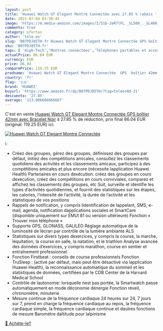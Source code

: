 ```yaml
---
layout: post
title: 'Huawei Watch GT Elegant Montre Connectée avec 27.85 % rabais '
date: 2021-07-04 03:30:45
image: 'https://m.media-amazon.com/images/I/51b-2eR7lFL._SL500_._SL400_.jpg'
comments: true
category: ofertas
author: 'tole.es'
slug: 'B07PDJ85TH-fr Huawei Watch GT Elegant Montre Connectée GPS boîtier 42mm...'
sku: 'B07PDJ85TH-fr'
tags: [ 'High-Tech','Montres connectées','Téléphones portables et accessoires','huawei', ]
actualPrice: 86.04 EUR
currency: EUR
price: 86.04
comparePrice: 119.25 EUR
prodname: 'Huawei Watch GT Elegant Montre Connectée  GPS  boîtier 42mm  avec Bracelet Noir'
country: 'fr'
flag: '🇫🇷'
brand: 'HUAWEI'
buyurl: 'https://www.amazon.fr/dp/B07PDJ85TH/?tag=tolees0d-21'
descuento: '27.85'
average: '113.806666666667'
---
```


C'est en vente [Huawei Watch GT Elegant Montre Connectée  GPS  boîtier 42mm  avec Bracelet Noir](https://www.amazon.fr/dp/B07PDJ85TH/?tag=tolees0d-21)  à  27.85 % de réduction, prix final  86.04 EUR (original: 119.25 EUR) ici:

[![Huawei Watch GT Elegant Montre Connectée](https://m.media-amazon.com/images/I/51b-2eR7lFL._SL500_._SL400_.jpg)](https://www.amazon.fr/dp/B07PDJ85TH/?tag=tolees0d-21)

ℹ️:

- Créez des groupes, gérez des groupes, définissez des groupes par défaut, initiez des compétitions amicales, consultez les classements quotidiens des activités et les classements amicaux, participez à des compétitions amicales et plus encore (nécessite lapplication Huawei Health) Partenaires en cours dexécution: créez des groupes en cours dexécution, créez des compétitions en cours conviviales, comparez et affichez les classements des groupes, etc Suit, surveille et identifie les types d’activités quotidiennes, et fournit des statistiques sur les étapes, les calories, l’intensité de l’activité, la durée de l’activité et les statistiques de vos positions
- Rappels de notification, y compris lidentification de lappelant, SMS, e-mail, agenda, notification dapplications sociales et SmartCare (disponible uniquement sur EMUI 81 ou version ultérieure) Fonction « Trouver mon téléphone »
- Supporte GPS, GLONASS, GALILEO Réglage automatique de la luminosité de lécran par contrôle de la lumière ambiante ALS
- Statistiques sur divers types dexercices, y compris la course, la marche, léquitation, la course en salle, la natation, et le triathlon Analyse avancée des données d’exercices, y compris marathon, course en sentier et entraînement professionnel
- Fonction Firstbeat : conseils de course professionnels Fonction TruSleep : (activé par défaut, mais peut être désactivé via lapplication Huawei Health), la reconnaissance automatique du sommeil et les statistiques de données, certifiées par le CDB Center de la Harvard Medical School
- Contrôle de lautonomie: lorsquelle nest pas portée, la Smartwatch passe automatiquement en mode déconomie dénergie Fonction réveil, chronomètre, minuterie
- Mesure continue de la fréquence cardiaque 24 heures sur 24, 7 jours sur 7, prend en charge la fréquence cardiaque au repos, la fréquence cardiaque simple, la fréquence cardiaque continue et dautres fonctions de mesure Baromètre daltitude pour lalpinisme

[🛒 Achète-le!!](https://www.amazon.fr/dp/B07PDJ85TH/?tag=tolees0d-21)

